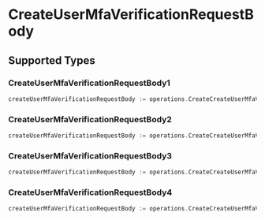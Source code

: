 # CreateUserMfaVerificationRequestBody


## Supported Types

### CreateUserMfaVerificationRequestBody1

```go
createUserMfaVerificationRequestBody := operations.CreateCreateUserMfaVerificationRequestBodyCreateUserMfaVerificationRequestBody1(operations.CreateUserMfaVerificationRequestBody1{/* values here */})
```

### CreateUserMfaVerificationRequestBody2

```go
createUserMfaVerificationRequestBody := operations.CreateCreateUserMfaVerificationRequestBodyCreateUserMfaVerificationRequestBody2(operations.CreateUserMfaVerificationRequestBody2{/* values here */})
```

### CreateUserMfaVerificationRequestBody3

```go
createUserMfaVerificationRequestBody := operations.CreateCreateUserMfaVerificationRequestBodyCreateUserMfaVerificationRequestBody3(operations.CreateUserMfaVerificationRequestBody3{/* values here */})
```

### CreateUserMfaVerificationRequestBody4

```go
createUserMfaVerificationRequestBody := operations.CreateCreateUserMfaVerificationRequestBodyCreateUserMfaVerificationRequestBody4(operations.CreateUserMfaVerificationRequestBody4{/* values here */})
```

